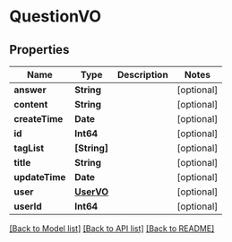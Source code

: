 # QuestionVO

## Properties
Name | Type | Description | Notes
------------ | ------------- | ------------- | -------------
**answer** | **String** |  | [optional] 
**content** | **String** |  | [optional] 
**createTime** | **Date** |  | [optional] 
**id** | **Int64** |  | [optional] 
**tagList** | **[String]** |  | [optional] 
**title** | **String** |  | [optional] 
**updateTime** | **Date** |  | [optional] 
**user** | [**UserVO**](UserVO.md) |  | [optional] 
**userId** | **Int64** |  | [optional] 

[[Back to Model list]](../README.md#documentation-for-models) [[Back to API list]](../README.md#documentation-for-api-endpoints) [[Back to README]](../README.md)


